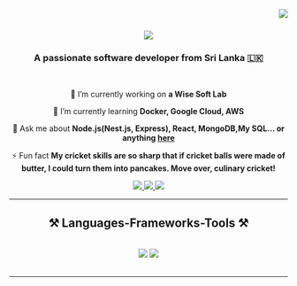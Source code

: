 <img align="right" src="https://visitor-badge.laobi.icu/badge?page_id=lmadushanka.lmadushanka" />

<h1 align="center">
    <img src="https://readme-typing-svg.herokuapp.com/?font=Righteous&size=35&center=true&vCenter=true&width=500&height=70&duration=4000&lines=Hi+There!+👋;+I'm+Lakshitha+Madushanka!;" />
</h1>

<h3 align="center">A passionate software developer from Sri Lanka 🇱🇰</h3>

<br/>

<div align="center">
 
 🔭 I’m currently working on **a Wise Soft Lab**
 
 🌱 I’m currently learning **Docker, Google Cloud, AWS**

💬 Ask me about **Node.js(Nest.js, Express), React, MongoDB,My SQL... or anything [here](https://github.com/lmadushanka/lmadushanka/issues)**

⚡ Fun fact **My cricket skills are so sharp that if cricket balls were made of butter, I could turn them into pancakes. Move over, culinary cricket!**

 </div>
 
<div align="center"> 
  <a href="mailto:kgalmadushanka@gmail.com">
    <img src="https://img.shields.io/badge/Gmail-333333?style=for-the-badge&logo=gmail&logoColor=red" />
  </a>
  <a href="https://www.linkedin.com/in/lakshitha-madusanka-666ba7kgal/" target="_blank">
    <img src="https://img.shields.io/badge/LinkedIn-0077B5?style=for-the-badge&logo=linkedin&logoColor=white" target="_blank" />
  </a>
  <a href="https://github.com/lmadushanka" target="_blank">
     <img src="https://img.shields.io/badge/Portfolio-FF5722?style=for-the-badge&logo=todoist&logoColor=white" target="_blank" /> <!-- sqlite, safari, google-chrome are other good icon options -->
  </a>
</div>

 <hr/>
 
<h2 align="center">⚒️ Languages-Frameworks-Tools ⚒️</h2>
<br/>
<div align="center">
    <img src="https://skillicons.dev/icons?i=react,bootstrap,mui,html,css,vscode,github,figma,tailwind,git" />
    <img src="https://skillicons.dev/icons?i=nodejs,nestjs,javascript,typescript,express,mongodb,java,nextjs,mysql,docker,googlecloud,aws" /><br>
</div>

<br/>
<hr/>


<br/>



<br/>
